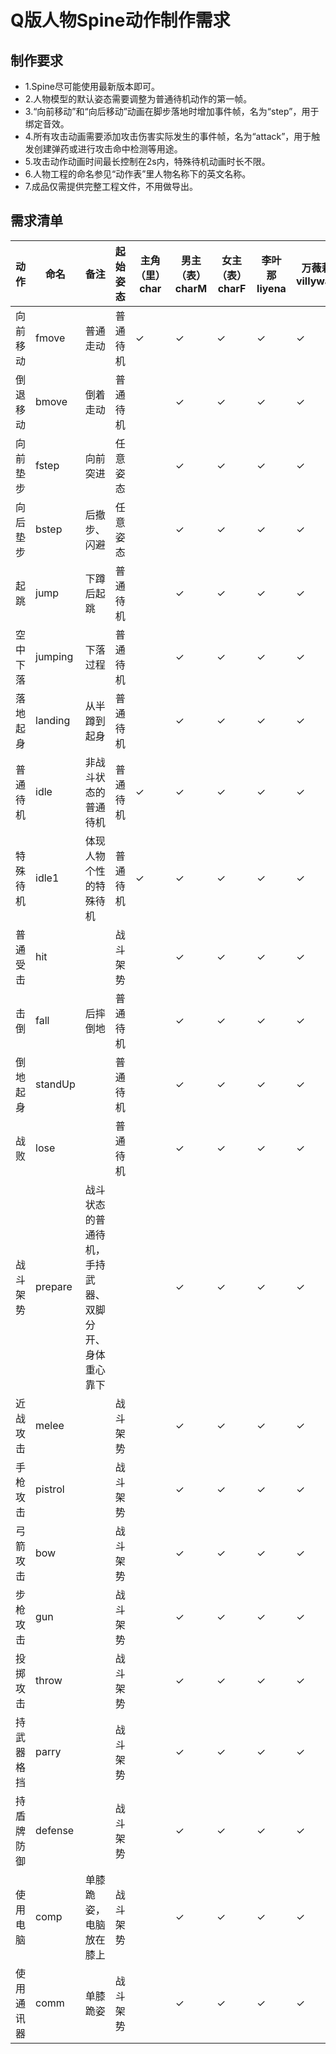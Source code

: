 # Q版人物Spine动作制作需求

## 制作要求

* 1.Spine尽可能使用最新版本即可。
* 2.人物模型的默认姿态需要调整为普通待机动作的第一帧。
* 3.“向前移动”和“向后移动”动画在脚步落地时增加事件帧，名为“step”，用于绑定音效。
* 4.所有攻击动画需要添加攻击伤害实际发生的事件帧，名为“attack”，用于触发创建弹药或进行攻击命中检测等用途。
* 5.攻击动作动画时间最长控制在2s内，特殊待机动画时长不限。
* 6.人物工程的命名参见“动作表”里人物名称下的英文名称。
* 7.成品仅需提供完整工程文件，不用做导出。

## 需求清单

|动作|命名|备注|起始姿态|主角（里）<br>char|男主（表）<br>charM|女主（表）<br>charF|李叶那<br>liyena|万薇莉<br>villywan|阿岩<br>ayan|默翎<br>moling|默羽<br>moyu|向阳珄<br>sunborn|余子绛<br>yuzijiang|
|-|-|-|-|-|-|-|-|-|-|-|-|-|-|
|向前移动|fmove|普通走动|普通待机|✓|✓|✓|✓|✓|✓|✓|✓|✓|✓|
|倒退移动|bmove|倒着走动|普通待机||✓|✓|✓|✓|✓|✓|✓|✓|✓|
|向前垫步|fstep|向前突进|任意姿态||✓|✓|✓|✓|✓|✓|✓|✓|✓|
|向后垫步|bstep|后撤步、闪避|任意姿态||✓|✓|✓|✓|✓|✓|✓|✓|✓|
|起跳|jump|下蹲后起跳|普通待机||✓|✓|✓|✓|✓|✓|✓|✓|✓|
|空中下落|jumping|下落过程|普通待机||✓|✓|✓|✓|✓|✓|✓|✓|✓|
|落地起身|landing|从半蹲到起身|普通待机||✓|✓|✓|✓|✓|✓|✓|✓|✓|
|普通待机|idle|非战斗状态的普通待机|普通待机|✓|✓|✓|✓|✓|✓|✓|✓|✓|✓|
|特殊待机|idle1|体现人物个性的特殊待机|普通待机|✓|✓|✓|✓|✓|✓|✓|✓|✓|✓|
|普通受击|hit||战斗架势||✓|✓|✓|✓|✓|✓|✓|✓|✓|
|击倒|fall|后摔倒地|普通待机||✓|✓|✓|✓|✓|✓|✓|✓|✓|
|倒地起身|standUp||普通待机||✓|✓|✓|✓|✓|✓|✓|✓|✓|
|战败|lose||普通待机||✓|✓|✓|✓|✓|✓|✓|✓|✓|
|战斗架势|prepare|战斗状态的普通待机，手持武器、双脚分开、身体重心靠下|||✓|✓|✓|✓|✓|✓|✓|✓|✓|
|近战攻击|melee||战斗架势||✓|✓|✓|✓|✓|✓|✓|✓|✓|
|手枪攻击|pistrol||战斗架势||✓|✓|✓|✓|✓|✓|✓|✓|✓|
|弓箭攻击|bow||战斗架势||✓|✓|✓|✓|✓|✓|✓|✓|✓|
|步枪攻击|gun||战斗架势||✓|✓|✓|✓|✓|✓|✓|✓|✓|
|投掷攻击|throw||战斗架势||✓|✓|✓|✓|✓|✓|✓|✓|✓|
|持武器格挡|parry||战斗架势||✓|✓|✓|✓|✓|✓|✓|✓|✓|
|持盾牌防御|defense||战斗架势||✓|✓|✓|✓|✓|✓|✓|✓|✓|
|使用电脑|comp|单膝跪姿，电脑放在膝上|战斗架势||✓|✓|✓|✓|✓|✓|✓|✓|✓|
|使用通讯器|comm|单膝跪姿|战斗架势||✓|✓|✓|✓|✓|✓|✓|✓|✓|
